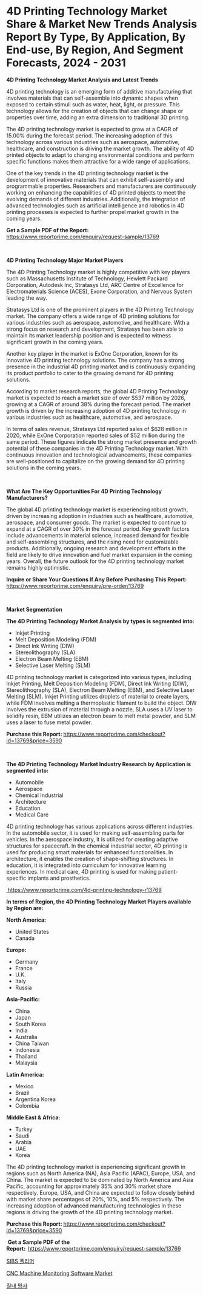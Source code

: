 <p><h1>4D Printing Technology Market Share & Market New Trends Analysis Report By Type, By Application, By End-use, By Region, And Segment Forecasts, 2024 - 2031</h1></p><p><strong>4D Printing Technology Market Analysis and Latest Trends</strong></p>
<p><p>4D printing technology is an emerging form of additive manufacturing that involves materials that can self-assemble into dynamic shapes when exposed to certain stimuli such as water, heat, light, or pressure. This technology allows for the creation of objects that can change shape or properties over time, adding an extra dimension to traditional 3D printing.</p><p>The 4D printing technology market is expected to grow at a CAGR of 15.00% during the forecast period. The increasing adoption of this technology across various industries such as aerospace, automotive, healthcare, and construction is driving the market growth. The ability of 4D printed objects to adapt to changing environmental conditions and perform specific functions makes them attractive for a wide range of applications.</p><p>One of the key trends in the 4D printing technology market is the development of innovative materials that can exhibit self-assembly and programmable properties. Researchers and manufacturers are continuously working on enhancing the capabilities of 4D printed objects to meet the evolving demands of different industries. Additionally, the integration of advanced technologies such as artificial intelligence and robotics in 4D printing processes is expected to further propel market growth in the coming years.</p></p>
<p><strong>Get a Sample PDF of the Report:&nbsp;</strong> <a href="https://www.reportprime.com/enquiry/request-sample/13769">https://www.reportprime.com/enquiry/request-sample/13769</a></p>
<p>&nbsp;</p>
<p><strong>4D Printing Technology Major Market Players</strong></p>
<p><p>The 4D Printing Technology market is highly competitive with key players such as Massachusetts Institute of Technology, Hewlett Packard Corporation, Autodesk Inc, Stratasys Ltd, ARC Centre of Excellence for Electromaterials Science (ACES), Exone Corporation, and Nervous System leading the way.</p><p>Stratasys Ltd is one of the prominent players in the 4D Printing Technology market. The company offers a wide range of 4D printing solutions for various industries such as aerospace, automotive, and healthcare. With a strong focus on research and development, Stratasys has been able to maintain its market leadership position and is expected to witness significant growth in the coming years.</p><p>Another key player in the market is ExOne Corporation, known for its innovative 4D printing technology solutions. The company has a strong presence in the industrial 4D printing market and is continuously expanding its product portfolio to cater to the growing demand for 4D printing solutions.</p><p>According to market research reports, the global 4D Printing Technology market is expected to reach a market size of over $537 million by 2026, growing at a CAGR of around 38% during the forecast period. The market growth is driven by the increasing adoption of 4D printing technology in various industries such as healthcare, automotive, and aerospace.</p><p>In terms of sales revenue, Stratasys Ltd reported sales of $628 million in 2020, while ExOne Corporation reported sales of $52 million during the same period. These figures indicate the strong market presence and growth potential of these companies in the 4D Printing Technology market. With continuous innovation and technological advancements, these companies are well-positioned to capitalize on the growing demand for 4D printing solutions in the coming years.</p></p>
<p>&nbsp;</p>
<p><strong>What Are The Key Opportunities For 4D Printing Technology Manufacturers?</strong></p>
<p><p>The global 4D printing technology market is experiencing robust growth, driven by increasing adoption in industries such as healthcare, automotive, aerospace, and consumer goods. The market is expected to continue to expand at a CAGR of over 30% in the forecast period. Key growth factors include advancements in material science, increased demand for flexible and self-assembling structures, and the rising need for customizable products. Additionally, ongoing research and development efforts in the field are likely to drive innovation and fuel market expansion in the coming years. Overall, the future outlook for the 4D printing technology market remains highly optimistic.</p></p>
<p><strong>Inquire or Share Your Questions If Any Before Purchasing This Report:</strong> <a href="https://www.reportprime.com/enquiry/pre-order/13769">https://www.reportprime.com/enquiry/pre-order/13769</a></p>
<p>&nbsp;</p>
<p><strong>Market Segmentation</strong></p>
<p><strong>The 4D Printing Technology Market Analysis by types is segmented into:</strong></p>
<p><ul><li>Inkjet Printing</li><li>Melt Deposition Modeling (FDM)</li><li>Direct Ink Writing (DIW)</li><li>Stereolithography (SLA)</li><li>Electron Beam Melting (EBM)</li><li>Selective Laser Melting (SLM)</li></ul></p>
<p><p>4D printing technology market is categorized into various types, including Inkjet Printing, Melt Deposition Modeling (FDM), Direct Ink Writing (DIW), Stereolithography (SLA), Electron Beam Melting (EBM), and Selective Laser Melting (SLM). Inkjet Printing utilizes droplets of material to create layers, while FDM involves melting a thermoplastic filament to build the object. DIW involves the extrusion of material through a nozzle, SLA uses a UV laser to solidify resin, EBM utilizes an electron beam to melt metal powder, and SLM uses a laser to fuse metal powder.</p></p>
<p><strong>Purchase this Report:&nbsp;</strong><a href="https://www.reportprime.com/checkout?id=13769&price=3590">https://www.reportprime.com/checkout?id=13769&price=3590</a></p>
<p>&nbsp;</p>
<p><strong>The 4D Printing Technology Market Industry Research by Application is segmented into:</strong></p>
<p><ul><li>Automobile</li><li>Aerospace</li><li>Chemical Industrial</li><li>Architecture</li><li>Education</li><li>Medical Care</li></ul></p>
<p><p>4D printing technology has various applications across different industries. In the automobile sector, it is used for making self-assembling parts for vehicles. In the aerospace industry, it is utilized for creating adaptive structures for spacecraft. In the chemical industrial sector, 4D printing is used for producing smart materials for enhanced functionalities. In architecture, it enables the creation of shape-shifting structures. In education, it is integrated into curriculum for innovative learning experiences. In medical care, 4D printing is used for making patient-specific implants and prosthetics.</p></p>
<p><a href="https://www.reportprime.com/4d-printing-technology-r13769">&nbsp;https://www.reportprime.com/4d-printing-technology-r13769</a></p>
<p><strong>In terms of Region, the 4D Printing Technology Market Players available by Region are:</strong></p>
<p>
    <p> <strong> North America: </strong>
        <ul>
            <li>United States</li>
            <li>Canada</li>
        </ul>
        </p> 
    <p> <strong> Europe: </strong>
        <ul>
            <li>Germany</li>
            <li>France</li>
            <li>U.K.</li>
            <li>Italy</li>
            <li>Russia</li>
        </ul>
        </p> 
    <p> <strong> Asia-Pacific: </strong>
        <ul>
            <li>China</li>
            <li>Japan</li>
            <li>South Korea</li>
            <li>India</li>
            <li>Australia</li>
            <li>China Taiwan</li>
            <li>Indonesia</li>
            <li>Thailand</li>
            <li>Malaysia</li>
        </ul>
        </p> 
    <p> <strong> Latin America: </strong>
        <ul>
            <li>Mexico</li>
            <li>Brazil</li>
            <li>Argentina Korea</li>
            <li>Colombia</li>
        </ul>
        </p> 
    <p> <strong> Middle East & Africa: </strong>
        <ul>
            <li>Turkey</li>
            <li>Saudi</li>
            <li>Arabia</li>
            <li>UAE</li>
            <li>Korea</li>
        </ul>
    </p>
    </p>
<p><p>The 4D printing technology market is experiencing significant growth in regions such as North America (NA), Asia Pacific (APAC), Europe, USA, and China. The market is expected to be dominated by North America and Asia Pacific, accounting for approximately 35% and 30% market share respectively. Europe, USA, and China are expected to follow closely behind with market share percentages of 20%, 10%, and 5% respectively. The increasing adoption of advanced manufacturing technologies in these regions is driving the growth of the 4D printing technology market.</p></p>
<p><strong>Purchase this Report: </strong><a href="https://www.reportprime.com/checkout?id=13769&price=3590">https://www.reportprime.com/checkout?id=13769&price=3590</a></p>
<p>&nbsp;<strong>Get a Sample PDF of the Report:&nbsp;&nbsp;</strong><a href="https://www.reportprime.com/enquiry/request-sample/13769">https://www.reportprime.com/enquiry/request-sample/13769</a></p>
<p><strong></strong></p>
<p><p><a href="https://github.com/TimmyMann6767/Market-Research-Report-List-1/blob/main/673603022777.md">SIBS 폴리머</a></p><p><a href="https://github.com/Airanohannonzb68e5pb53oc1/Market-Research-Report-List-2/blob/main/cnc-machine-monitoring-software-market.md">CNC Machine Monitoring Software Market</a></p><p><a href="https://github.com/JeromeRtyau89966/Market-Research-Report-List-1/blob/main/490889922778.md">질내 망사</a></p></p>